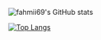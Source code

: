 ![fahmii69's GitHub stats](https://github-readme-stats.vercel.app/api?username=fahmii69&show_icons=true&theme=radical)

[![Top Langs](https://github-readme-stats.vercel.app/api/top-langs/?username=fahmii69&theme=gotham&layout=compact)](https://github.com/sutejakw)
